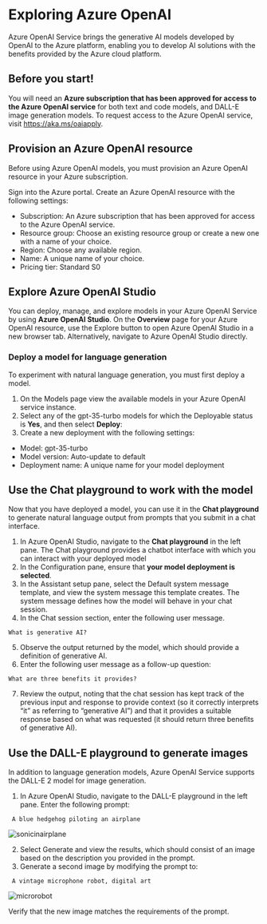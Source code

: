 # Exploring Azure OpenAI

Azure OpenAI Service brings the generative AI models developed by OpenAI to the Azure platform, enabling you to develop AI solutions with the benefits provided by the Azure cloud platform.

## Before you start!
You will need an __Azure subscription that has been approved for access to the Azure OpenAI service__ for both text and code models, and DALL-E image generation models.
To request access to the Azure OpenAI service, visit https://aka.ms/oaiapply.

## Provision an Azure OpenAI resource
Before using Azure OpenAI models, you must provision an Azure OpenAI resource in your Azure subscription.

Sign into the Azure portal.
Create an Azure OpenAI resource with the following settings:

- Subscription: An Azure subscription that has been approved for access to the Azure OpenAI service.
- Resource group: Choose an existing resource group or create a new one with a name of your choice.
- Region: Choose any available region.
- Name: A unique name of your choice.
- Pricing tier: Standard S0

## Explore Azure OpenAI Studio
You can deploy, manage, and explore models in your Azure OpenAI Service by using __Azure OpenAI Studio__.
On the __Overview__ page for your Azure OpenAI resource, use the Explore button to open Azure OpenAI Studio in a new browser tab. Alternatively, navigate to Azure OpenAI Studio directly.

### Deploy a model for language generation
To experiment with natural language generation, you must first deploy a model.

1) On the Models page view the available models in your Azure OpenAI service instance.
2) Select any of the gpt-35-turbo models for which the Deployable status is __Yes__, and then select __Deploy__:
3) Create a new deployment with the following settings:
- Model: gpt-35-turbo
- Model version: Auto-update to default
- Deployment name: A unique name for your model deployment

## Use the Chat playground to work with the model
Now that you have deployed a model, you can use it in the __Chat playground__ to generate natural language output from prompts that you submit in a chat interface.

1) In Azure OpenAI Studio, navigate to the __Chat playground__ in the left pane. The Chat playground provides a chatbot interface with which you can interact with your deployed model
2) In the Configuration pane, ensure that __your model deployment is selected__.
3) In the Assistant setup pane, select the Default system message template, and view the system message this template creates. The system message defines how the model will behave in your chat session.
4) In the Chat session section, enter the following user message.

```
What is generative AI?
```

5) Observe the output returned by the model, which should provide a definition of generative AI.
6) Enter the following user message as a follow-up question:

```
What are three benefits it provides?
```

7) Review the output, noting that the chat session has kept track of the previous input and response to provide context (so it correctly interprets “it” as referring to “generative AI”) and that it provides a suitable response based on what was requested (it should return three benefits of generative AI).

## Use the DALL-E playground to generate images
In addition to language generation models, Azure OpenAI Service supports the DALL-E 2 model for image generation.

1) In Azure OpenAI Studio, navigate to the DALL-E playground in the left pane. Enter the following prompt:

```
 A blue hedgehog piloting an airplane
```

![sonicinairplane](https://copilot.microsoft.com/images/create/a-blue-hedgehog-piloting-an-airplane/1-65d5fb5236e74e7aa3f7448ad1550da5?id=%2blXXaVs1np0PIKaqFHW3SQ%3d%3d&view=detailv2&idpp=genimg&thId=OIG3.jXaVD8YXCJ6IMwJ_FYZ0&FORM=GCRIDP&mode=overlay)

2) Select Generate and view the results, which should consist of an image based on the description you provided in the prompt.
3) Generate a second image by modifying the prompt to:

```
 A vintage microphone robot, digital art
```

![microrobot](https://copilot.microsoft.com/images/create/a-vintage-microphone-robot2c-digital-art/1-65d604f9d9b14b0894dd6b9dcba22e38?id=V10rkegFFR5UKlIVOqZNxQ%3d%3d&view=detailv2&idpp=genimg&thId=OIG4.FOp.XU1DW3Qzwq37HP7L&FORM=GCRIDP&mode=overlay)

Verify that the new image matches the requirements of the prompt.



